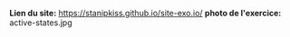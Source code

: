 **Lien du site:** https://stanipkiss.github.io/site-exo.io/
**photo de l'exercice:** active-states.jpg